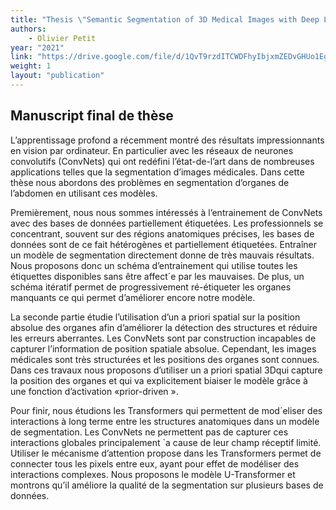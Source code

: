 ```yaml
---
title: "Thesis \"Semantic Segmentation of 3D Medical Images with Deep Learning\""
authors:
    - Olivier Petit
year: "2021"
link: "https://drive.google.com/file/d/1QvT9rzdITCWDFhyIbjxmZEDvGHUo1EgG/view?usp=sharing"
weight: 1
layout: "publication"
---
```


**Manuscript final de thèse**
--------------------------------

L’apprentissage profond a récemment montré des résultats impressionnants en vision par ordinateur. En particulier avec les réseaux de neurones convolutifs (ConvNets) qui ont redéfini l’état-de-l’art dans de nombreuses applications telles que la segmentation d’images médicales. Dans cette thèse nous abordons des problèmes en segmentation d’organes de l’abdomen en utilisant ces modèles.

Premièrement, nous nous sommes intéressés à l’entrainement de ConvNets avec des bases de données partiellement étiquetées. Les professionnels se concentrant, souvent sur des régions anatomiques précises, les bases de données sont de ce fait hétérogènes et partiellement étiquetées. Entraîner un modèle de segmentation directement donne de très mauvais résultats. Nous proposons donc un schéma d’entrainement qui utilise toutes les étiquettes disponibles sans être affect´e par les mauvaises. De plus, un schéma itératif permet de progressivement ré-étiqueter les organes manquants ce qui permet d’améliorer encore notre modèle.

La seconde partie étudie l’utilisation d’un a priori spatial sur la position absolue des organes afin d’améliorer la détection des structures et réduire les erreurs aberrantes. Les ConvNets sont par construction incapables de capturer l’information de position spatiale absolue. Cependant, les images médicales sont très structurées et les positions des organes sont connues. Dans ces travaux nous proposons d’utiliser un a priori spatial 3Dqui capture la position des organes et qui va explicitement biaiser le modèle grâce à une fonction d’activation «prior-driven ».

Pour finir, nous étudions les Transformers qui permettent de mod´eliser des interactions à long terme entre les structures anatomiques dans un modèle de segmentation. Les ConvNets ne permettent pas de capturer ces interactions globales principalement `a cause de leur champ réceptif limité. Utiliser le mécanisme d’attention propose dans les Transformers permet de connecter tous les pixels entre eux, ayant pour effet de modéliser des interactions complexes. Nous proposons le modèle U-Transformer et montrons qu’il améliore la qualité de la segmentation sur plusieurs bases de données.